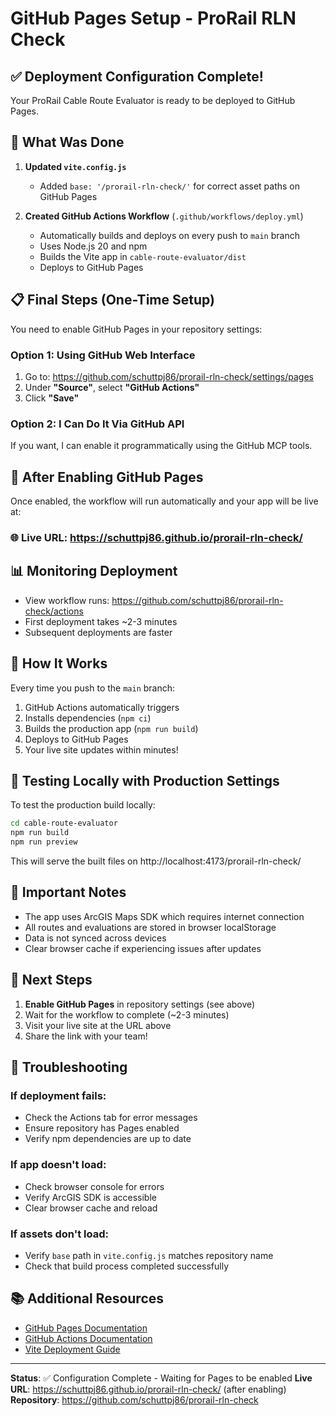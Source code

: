 # GitHub Pages Setup - ProRail RLN Check

## ✅ Deployment Configuration Complete!

Your ProRail Cable Route Evaluator is ready to be deployed to GitHub Pages.

## 🔧 What Was Done

1. **Updated `vite.config.js`**
   - Added `base: '/prorail-rln-check/'` for correct asset paths on GitHub Pages

2. **Created GitHub Actions Workflow** (`.github/workflows/deploy.yml`)
   - Automatically builds and deploys on every push to `main` branch
   - Uses Node.js 20 and npm
   - Builds the Vite app in `cable-route-evaluator/dist`
   - Deploys to GitHub Pages

## 📋 Final Steps (One-Time Setup)

You need to enable GitHub Pages in your repository settings:

### Option 1: Using GitHub Web Interface
1. Go to: https://github.com/schuttpj86/prorail-rln-check/settings/pages
2. Under **"Source"**, select **"GitHub Actions"**
3. Click **"Save"**

### Option 2: I Can Do It Via GitHub API
If you want, I can enable it programmatically using the GitHub MCP tools.

## 🚀 After Enabling GitHub Pages

Once enabled, the workflow will run automatically and your app will be live at:

### 🌐 **Live URL**: https://schuttpj86.github.io/prorail-rln-check/

## 📊 Monitoring Deployment

- View workflow runs: https://github.com/schuttpj86/prorail-rln-check/actions
- First deployment takes ~2-3 minutes
- Subsequent deployments are faster

## 🔄 How It Works

Every time you push to the `main` branch:
1. GitHub Actions automatically triggers
2. Installs dependencies (`npm ci`)
3. Builds the production app (`npm run build`)
4. Deploys to GitHub Pages
5. Your live site updates within minutes!

## 🧪 Testing Locally with Production Settings

To test the production build locally:

```bash
cd cable-route-evaluator
npm run build
npm run preview
```

This will serve the built files on http://localhost:4173/prorail-rln-check/

## 📝 Important Notes

- The app uses ArcGIS Maps SDK which requires internet connection
- All routes and evaluations are stored in browser localStorage
- Data is not synced across devices
- Clear browser cache if experiencing issues after updates

## 🎯 Next Steps

1. **Enable GitHub Pages** in repository settings (see above)
2. Wait for the workflow to complete (~2-3 minutes)
3. Visit your live site at the URL above
4. Share the link with your team!

## 🔧 Troubleshooting

### If deployment fails:
- Check the Actions tab for error messages
- Ensure repository has Pages enabled
- Verify npm dependencies are up to date

### If app doesn't load:
- Check browser console for errors
- Verify ArcGIS SDK is accessible
- Clear browser cache and reload

### If assets don't load:
- Verify `base` path in `vite.config.js` matches repository name
- Check that build process completed successfully

## 📚 Additional Resources

- [GitHub Pages Documentation](https://docs.github.com/en/pages)
- [GitHub Actions Documentation](https://docs.github.com/en/actions)
- [Vite Deployment Guide](https://vitejs.dev/guide/static-deploy.html)

---

**Status**: ✅ Configuration Complete - Waiting for Pages to be enabled
**Live URL**: https://schuttpj86.github.io/prorail-rln-check/ (after enabling)
**Repository**: https://github.com/schuttpj86/prorail-rln-check
